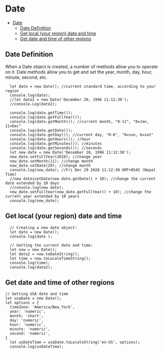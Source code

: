 # Date

- [Date](#date)
  - [Date Definition](#date-definition)
  - [Get local (your region) date and time](#get-local-your-region-date-and-time)
  - [Get date and time of other regions](#get-date-and-time-of-other-regions)

## Date Definition

When a Date object is created, a number of methods allow you to operate on it. Date methods allow you to get and set the year, month, day, hour, minute, second, etc.

```
  let date = new Date(); //current standard time, according to your region
  console.log(date);
  //let date2 = new Date('December 20, 1996 11:12:30');
  //console.Log(date2);

  console.log(date.getTime());
  console.log(date.getFullYear());
  console.log(date.getMonth()); //current month, "0-11", "0=Jan, 11=Dec"
  console.log(date.getDate());
  console.log(date.getDay()); //current day, "0-6", "0=sun, 6=sat"
  console.log(date.getHours()); //hour
  console.log(date.getMinutes()); //minutes
  console.log(date.getSeconds()); //seconds
  let new date = new Date('December 20, 1996 11:12:30');
  new_date.setFullYear(2028); //change year
  new_date.setMonth(11); //change month
  new_date.setDate(29); //change month
  console.log(new_date); //Fri Dec 29 2028 11:12:30 GMT+0545 (Nepal Time)
  //new dateisetDate(new date.getDate() + 10); //change the current date extended by 10 days
  //console.log(new date);
  new_date.setFullYear(new_date.getFullYear() + 10); //change the current year extended by 10 years
  console.log(new_date);

```

## Get local (your region) date and time

```
  // Creating a new date object:
  let date = new Date();
  console.log(date );

  // Getting the current date and time:
  let now = new Date();
  let date2 = now.toDateString();
  let time = now.toLocaleTimeString();
  console.log(time);
  console.log(date2);

```

## Get date and time of other regions

```
// Getting USA date and time
let usaDate = new Date();
let options = {
  timeZone: 'America/New_York',
  year: 'numeric',
  month: 'short',
  day: 'numeric',
  hour: 'numeric',
  minute: 'numeric',
  second: 'numeric',
}
  let usDateTime = usaDate.toLocaleString('en-US', options);
  console.log(usDateTime);

```
